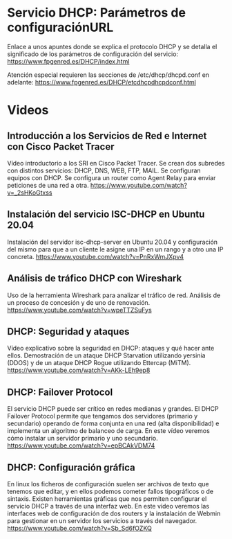 

# Servicio DHCP: Parámetros de configuraciónURL

Enlace a unos apuntes donde se explica el protocolo DHCP y se detalla el significado de los parámetros de configuración del servicio:
https://www.fpgenred.es/DHCP/index.html

Atención especial requieren las secciones de /etc/dhcp/dhcpd.conf en adelante:
https://www.fpgenred.es/DHCP/etcdhcpdhcpdconf.html

# Videos 

## Introducción a los Servicios de Red e Internet con Cisco Packet Tracer 
Vídeo introductorio a los SRI en Cisco Packet Tracer. Se crean dos subredes con distintos servicios: DHCP, DNS, WEB, FTP, MAIL. Se configuran equipos con DHCP. Se configura un router como Agent Relay para enviar peticiones de una red a otra. 
https://www.youtube.com/watch?v=_2sHKoGtxss


## Instalación del servicio ISC-DHCP en Ubuntu 20.04 
Instalación del servidor isc-dhcp-server en Ubuntu 20.04 y configuración del mismo para que a un cliente le asigne una IP en un rango y a otro una IP concreta.
https://www.youtube.com/watch?v=PnRxWmJXpv4


## Análisis de tráfico DHCP con Wireshark 
Uso de la herramienta Wireshark para analizar el tráfico de red. Análisis de un proceso de concesión y de uno de renovación.
https://www.youtube.com/watch?v=wpeTTZSuFys


## DHCP: Seguridad y ataques 
Vídeo explicativo sobre la seguridad en DHCP: ataques y qué hacer ante ellos. Demostración de un ataque DHCP Starvation utilizando yersinia (DDOS) y de un ataque DHCP Rogue utilizando Ettercap (MiTM).
https://www.youtube.com/watch?v=AKk-LEh9ep8


## DHCP: Failover Protocol
El servicio DHCP puede ser crítico en redes medianas y grandes. El DHCP Failover Protocol permite que tengamos dos servidores (primario y secundario) operando de forma conjunta en una red (alta disponibilidad) e implementa un algoritmo de balanceo de carga. En este vídeo veremos cómo instalar un servidor primario y uno secundario.
https://www.youtube.com/watch?v=epBCAkVDM74


## DHCP: Configuración gráfica
En linux los ficheros de configuración suelen ser archivos de texto que tenemos que editar, y en ellos podemos cometer fallos tipográficos o de sintaxis. Existen herramientas gráficas que nos permiten configurar el servicio DHCP a través de una interfaz web. En este vídeo veremos las interfaces web de configuración de dos routers y la instalación de Webmin para gestionar en un servidor los servicios a través del navegador.
https://www.youtube.com/watch?v=Sb_Sd6fOZKQ
